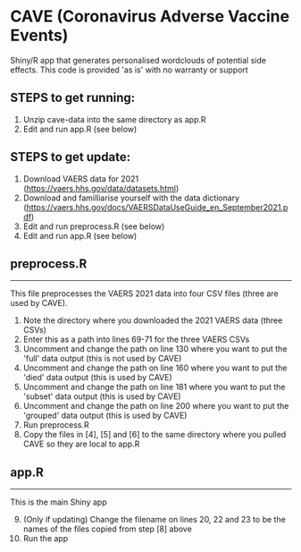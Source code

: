 # CAVE (Coronavirus Adverse Vaccine Events)
Shiny/R app that generates personalised wordclouds of potential side effects.
This code is provided 'as is' with no warranty or support

## STEPS to get running:
1. Unzip cave-data into the same directory as app.R
2. Edit and run app.R (see below)

## STEPS to get update:
1. Download VAERS data for 2021 (https://vaers.hhs.gov/data/datasets.html)
2. Download and familliarise yourself with the data dictionary (https://vaers.hhs.gov/docs/VAERSDataUseGuide_en_September2021.pdf)
3. Edit and run preprocess.R (see below)
4. Edit and run app.R (see below)


## preprocess.R
------------
This file preprocesses the VAERS 2021 data into four CSV files (three are used by CAVE).

1. Note the directory where you downloaded the 2021 VAERS data (three CSVs)
2. Enter this as a path into lines 69-71 for the three VAERS CSVs 
3. Uncomment and change the path on line 130 where you want to put the 'full' data output (this is not used by CAVE)
4. Uncomment and change the path on line 160 where you want to put the 'died' data output (this is used by CAVE)
5. Uncomment and change the path on line 181 where you want to put the 'subset' data output (this is used by CAVE)
6. Uncomment and change the path on line 200 where you want to put the 'grouped' data output (this is used by CAVE)
7. Run preprocess.R
8. Copy the files in [4], [5] and [6] to the same directory where you pulled CAVE so they are local to app.R

## app.R
-----
This is the main Shiny app

9. (Only if updating) Change the filename on lines 20, 22 and 23 to be the names of the files copied from step [8] above
10. Run the app 
